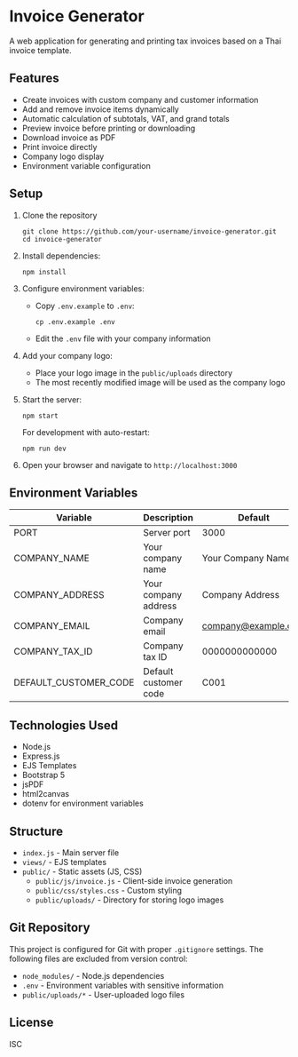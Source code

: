 # Invoice Generator

A web application for generating and printing tax invoices based on a Thai invoice template.

## Features

- Create invoices with custom company and customer information
- Add and remove invoice items dynamically
- Automatic calculation of subtotals, VAT, and grand totals
- Preview invoice before printing or downloading
- Download invoice as PDF
- Print invoice directly
- Company logo display
- Environment variable configuration

## Setup

1. Clone the repository
   ```
   git clone https://github.com/your-username/invoice-generator.git
   cd invoice-generator
   ```

2. Install dependencies:
   ```
   npm install
   ```

3. Configure environment variables:
   - Copy `.env.example` to `.env`:
     ```
     cp .env.example .env
     ```
   - Edit the `.env` file with your company information

4. Add your company logo:
   - Place your logo image in the `public/uploads` directory
   - The most recently modified image will be used as the company logo

5. Start the server:
   ```
   npm start
   ```
   
   For development with auto-restart:
   ```
   npm run dev
   ```

6. Open your browser and navigate to `http://localhost:3000`

## Environment Variables

| Variable | Description | Default |
|----------|-------------|---------|
| PORT | Server port | 3000 |
| COMPANY_NAME | Your company name | Your Company Name |
| COMPANY_ADDRESS | Your company address | Company Address |
| COMPANY_EMAIL | Company email | company@example.com |
| COMPANY_TAX_ID | Company tax ID | 0000000000000 |
| DEFAULT_CUSTOMER_CODE | Default customer code | C001 |

## Technologies Used

- Node.js
- Express.js
- EJS Templates
- Bootstrap 5
- jsPDF
- html2canvas
- dotenv for environment variables

## Structure

- `index.js` - Main server file
- `views/` - EJS templates
- `public/` - Static assets (JS, CSS)
  - `public/js/invoice.js` - Client-side invoice generation
  - `public/css/styles.css` - Custom styling
  - `public/uploads/` - Directory for storing logo images

## Git Repository

This project is configured for Git with proper `.gitignore` settings. The following files are excluded from version control:

- `node_modules/` - Node.js dependencies
- `.env` - Environment variables with sensitive information  
- `public/uploads/*` - User-uploaded logo files

## License

ISC 